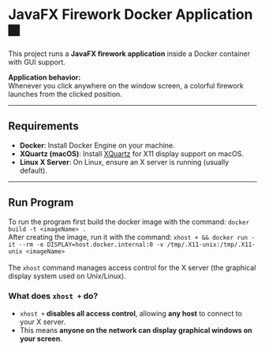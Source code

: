 # JavaFX Firework Docker Application 🎆

This project runs a **JavaFX firework application** inside a Docker container with GUI support. 

**Application behavior:**  
Whenever you click anywhere on the window screen, a colorful firework launches from the clicked position.

---

## Requirements

- **Docker**: Install Docker Engine on your machine.
- **XQuartz (macOS)**: Install [XQuartz](https://www.xquartz.org/) for X11 display support on macOS.
- **Linux X Server**: On Linux, ensure an X server is running (usually default).

---

## Run Program
To run the program first build the docker image with the command: ```docker build -t <imageName> .``` <br>
After creating the image, run it with the command: ```xhost + && docker run -it --rm -e DISPLAY=host.docker.internal:0 -v /tmp/.X11-unix:/tmp/.X11-unix <imageName>```
<br>
<br>
The `xhost` command manages access control for the X server (the graphical display system used on Unix/Linux).

### What does `xhost +` do?

- `xhost +` **disables all access control**, allowing **any host** to connect to your X server.
- This means **anyone on the network can display graphical windows on your screen**.


